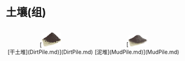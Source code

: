 # 土壤(组)  
<div style="display:table"><div style="display:inline-block;padding-top:15px;padding-left:5px;border:none;text-align:center;min-width:150px;min-height:0px;margin: auto">[<div style="width:50px;display:inline-block;text-align:center"><img decoding="async" src="Sprite/DirtPile.png" href="a.md" style="max-width:50px;max-height:50px;"></div><br>[干土堆](DirtPile.md)](DirtPile.md)</div><div style="display:inline-block;padding-top:15px;padding-left:5px;border:none;text-align:center;min-width:150px;min-height:0px;margin: auto">[<div style="width:50px;display:inline-block;text-align:center"><img decoding="async" src="Sprite/Mud.png" href="a.md" style="max-width:50px;max-height:50px;"></div><br>[泥堆](MudPile.md)](MudPile.md)</div></div>  
  
